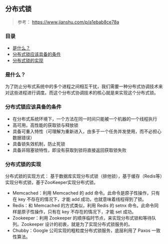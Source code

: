 ## 分布式锁

>
> 参考：  https://www.jianshu.com/p/a1ebab8ce78a

### 目录
* [是什么？](#是什么？)
* [分布式锁应该具备的条件](#分布式锁应该具备的条件)
* [分布式锁的实现](#分布式锁的实现)

### 是什么？

为了防止分布式系统中的多个进程之间相互干扰，我们需要一种分布式协调技术来对这些进程进行调度。而这个分布式协调技术的核心就是来实现这个分布式锁。

### 分布式锁应该具备的条件

* 在分布式系统环境下，一个方法在同一时间只能被一个机器的一个线程执行
* 高可用，高性能的获取锁与释放锁
* 具备可重入特性（可理解为重新进入，由多于一个任务并发使用，而不必担心数据错误）
* 具备锁失效机制，防止死锁
* 具备非阻塞锁特性，即没有获取到锁将直接返回获取锁失败

### 分布式锁的实现

分布式锁的实现方式： 基于数据库实现分布式锁（排他锁），基于缓存（Redis等）实现分布式锁，基于ZooKeeper实现分布式锁。

* Memcached：利用 Memcached 的 add 命令。此命令是原子性操作，只有在 key 不存在的情况下，才能 add 成功，也就意味着线程得到了锁。
* Redis：和 Memcached 的方式类似，利用 Redis 的 setnx 命令。此命令同样是原子性操作，只有在 key 不存在的情况下，才能 set 成功。
* Zookeeper：利用 Zookeeper 的顺序临时节点，来实现分布式锁和等待队列。Zookeeper 设计的初衷，就是为了实现分布式锁服务的。
* Chubby：Google 公司实现的粗粒度分布式锁服务，底层利用了 Paxos 一致性算法。
